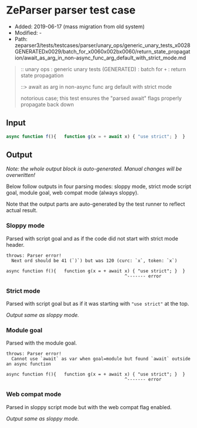 # ZeParser parser test case

- Added: 2019-06-17 (mass migration from old system)
- Modified: -
- Path: zeparser3/tests/testcases/parser/unary_ops/generic_unary_tests_x0028GENERATEDx0029/batch_for_x0060x002bx0060/return_state_propagation/await_as_arg_in_non-async_func_arg_default_with_strict_mode.md

> :: unary ops : generic unary tests (GENERATED) : batch for `+` : return state propagation
>
> ::> await as arg in non-async func arg default with strict mode
>
> notorious case; this test ensures the "parsed await" flags properly propagate back down

## Input

`````js
async function f(){   function g(x = + await x) { "use strict"; }  }
`````

## Output

_Note: the whole output block is auto-generated. Manual changes will be overwritten!_

Below follow outputs in four parsing modes: sloppy mode, strict mode script goal, module goal, web compat mode (always sloppy).

Note that the output parts are auto-generated by the test runner to reflect actual result.

### Sloppy mode

Parsed with script goal and as if the code did not start with strict mode header.

`````
throws: Parser error!
  Next ord should be 41 (`)`) but was 120 (curc: `x`, token: `x`)

async function f(){   function g(x = + await x) { "use strict"; }  }
                                             ^------- error
`````

### Strict mode

Parsed with script goal but as if it was starting with `"use strict"` at the top.

_Output same as sloppy mode._

### Module goal

Parsed with the module goal.

`````
throws: Parser error!
  Cannot use `await` as var when goal=module but found `await` outside an async function

async function f(){   function g(x = + await x) { "use strict"; }  }
                                             ^------- error
`````


### Web compat mode

Parsed in sloppy script mode but with the web compat flag enabled.

_Output same as sloppy mode._
